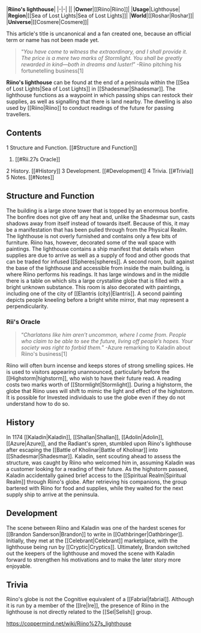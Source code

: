 |**Riino's lighthouse**|
|-|-|
||
|**Owner**|[[Riino\|Riino]]|
|**Usage**|Lighthouse|
|**Region**|[[Sea of Lost Lights\|Sea of Lost Lights]]|
|**World**|[[Roshar\|Roshar]]|
|**Universe**|[[Cosmere\|Cosmere]]|

This article's title is uncanonical and a fan created one, because an official term or name has not been made yet.
>“*You have come to witness the extraordinary, and I shall provide it. The price is a mere two marks of Stormlight. You shall be greatly rewarded in kind—both in dreams and luster!*”
\-Riino pitching his fortunetelling business[1]


**Riino's lighthouse** can be found at the end of a peninsula within the [[Sea of Lost Lights\|Sea of Lost Lights]] in [[Shadesmar\|Shadesmar]].
The lighthouse functions as a waypoint in which passing ships can restock their supplies, as well as signalling that there is land nearby. The dwelling is also used by [[Riino\|Riino]] to conduct readings of the future for passing travellers.

## Contents

1 Structure and Function. [[#Structure and Function]] 

1. [[#Rii.27s Oracle]] 


2 History. [[#History]] 
3 Development. [[#Development]] 
4 Trivia. [[#Trivia]] 
5 Notes. [[#Notes]] 


## Structure and Function
The building is a large stone tower that is topped by an enormous bonfire. The bonfire does not give off any heat and, unlike the Shadesmar sun, casts shadows away from itself instead of towards itself. Because of this, it may be a manifestation that has been pulled through from the Physical Realm.
The lighthouse is not overly furnished and contains only a few bits of furniture. Riino has, however, decorated some of the wall space with paintings. The lighthouse contains a ship manifest that details when supplies are due to arrive as well as a supply of food and other goods that can be traded for infused [[Spheres\|spheres]].
A second room, built against the base of the lighthouse and accessible from inside the main building, is where Riino performs his readings. It has large windows and in the middle there is a table on which sits a large crystalline globe that is filled with a bright unknown substance. This room is also decorated with paintings, including one of the city of [[Elantris (city)\|Elantris]]. A second painting depicts people kneeling before a bright white mirror, that may represent a perpendicularity.

### Rii's Oracle
>“*Charlatans like him aren’t uncommon, where I come from. People who claim to be able to see the future, living off people’s hopes. Your society was right to forbid them.*”
\-Azure remarking to Kaladin about Riino's business[1]


Riino will often burn incense and keeps stores of strong smelling spices. He is used to visitors appearing unannounced, particularly before the [[Highstorm\|highstorm]], who wish to have their future read. A reading costs two marks worth of [[Stormlight\|Stormlight]]. During a highstorm, the globe that Riino uses will shift to mimic the light and effect of the highstorm. It is possible for Invested individuals to use the globe even if they do not understand how to do so.

## History
In 1174 [[Kaladin\|Kaladin]], [[Shallan\|Shallan]], [[Adolin\|Adolin]], [[Azure\|Azure]], and the Radiant's spren, stumbled upon Riino's lighthouse after escaping the [[Battle of Kholinar\|Battle of Kholinar]] into [[Shadesmar\|Shadesmar]]. Kaladin, sent scouting ahead to assess the structure, was caught by Riino who welcomed him in, assuming Kaladin was a customer looking for a reading of their future. As the highstorm passed, Kaladin accidentally gained brief access to the [[Spiritual Realm\|Spiritual Realm]] through Riino's globe. After retrieving his companions, the group bartered with Riino for food and supplies, while they waited for the next supply ship to arrive at the peninsula.

## Development
The scene between Riino and Kaladin was one of the hardest scenes for [[Brandon Sanderson\|Brandon]] to write in [[Oathbringer\|Oathbringer]]. Initially, they met at the [[Celebrant\|Celebrant]] marketplace, with the lighthouse being run by [[Cryptic\|Cryptics]]. Ultimately, Brandon switched out the keepers of the lighthouse and moved the scene with Kaladin forward to strengthen his motivations and to make the later story more enjoyable.

## Trivia
Riino's globe is not the Cognitive equivalent of a [[Fabrial\|fabrial]].
Although it is run by a member of the [[Ire\|Ire]], the presence of Riino in the lighthouse is not directly related to the [[Sel\|Selish]] group.


https://coppermind.net/wiki/Riino%27s_lighthouse